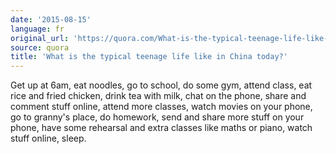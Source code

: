 ```yaml
---
date: '2015-08-15'
language: fr
original_url: 'https://quora.com/What-is-the-typical-teenage-life-like-in-China-today/answer/Clément-Renaud'
source: quora
title: 'What is the typical teenage life like in China today?'
---
```


Get up at 6am, eat noodles, go to school, do some gym, attend class, eat
rice and fried chicken, drink tea with milk, chat on the phone, share
and comment stuff online, attend more classes, watch movies on your
phone, go to granny\'s place, do homework, send and share more stuff on
your phone, have some rehearsal and extra classes like maths or piano,
watch stuff online, sleep.
